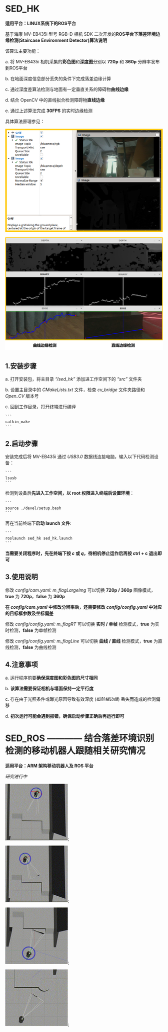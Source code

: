 # SED_HK

**适用平台：LINUX系统下的ROS平台**

基于海康 MV-EB435i 型号 RGB-D 相机 SDK 二次开发的**ROS平台下落差环境边缘检测(Staircase Environment Detector)算法说明**

该算法主要功能：

a. 将 MV-EB435i 相机采集的**彩色图**和**深度图**分别以 **720p** 和 **360p** 分辨率发布到ROS平台

b. 在地面深度信息部分丢失的条件下完成落差边缘计算

c. 通过深度差算法检测与地面有一定垂直关系的障碍物**曲线边缘**

d. 结合 OpenCV 中的直线拟合检测障碍物**直线边缘**

e. 通过上述算法完成 **30FPS** 的实时边缘检测

具体算法原理参见：

![rviz](https://github.com/Ahoclairl/sed_hk/blob/master/pic/rviz.png "rviz查看图像")

![Example](https://github.com/Ahoclairl/sed_hk/blob/master/pic/%E5%AE%9E%E6%B5%8B.png "边缘检测实例")

## 1.安装步骤

a. 打开安装包，将主目录 *“/sed_hk”* 添加进工作空间下的 *“src”* 文件夹

b. 设置主目录中的 *CMakeLists.txt* 文件，检查 *cv_bridge* 文件夹路径和 *Open_CV* 版本号

c. 回到工作目录，打开终端进行编译

    ```
    catkin_make
    ```

## 2.启动步骤

安装完成后将 MV-EB435i 通过 *USB3.0* 数据线连接电脑，输入以下代码检测设备：

    ```
    lsusb
    ```

检测到设备后**先进入工作空间，以 root 权限进入终端后设置环境**：

    ```
    source ./devel/setup.bash
    ```

再在当前终端下**启动 launch 文件**:

    ```
    roslaunch sed_hk sed_hk.launch
    ```

**当需要关闭程序时，先在终端下按 *c* 或 *q*，待相机停止运作后再按 ctrl + c 退出即可**

## 3.使用说明

修改 *config/cam.yaml: m_flagLargeImg* 可以切换 **720p / 360p** 图像模式，**true** 为 **720p**，**false** 为 **360p**

**在 *config/cam.yaml* 中修改分辨率后，还需要修改 *config/config.yaml* 中对应的目标框参数及坐标偏差**

修改 *config/config.yaml: m_flagRT* 可以切换 **实时 / 单帧** 检测模式，**true** 为实时检测，**false** 为单帧检测

修改 *config/config.yaml: m_flagLine* 可以切换 **曲线 / 直线** 检测模式，**true** 为直线检测，**false** 为曲线检测

## 4.注意事项

a. 运行程序前要**确保深度图和彩色图的尺寸相同**

b. **该算法需要保证相机与墙面保持一定平行度**

c. 存在由于光照条件或曝光原因导致有效深度 (*如阶梯边缘*) 丢失而造成的检测偏移

d. **初次运行可能会遇到报错，确保启动步骤正确后再运行即可**

# SED_ROS ———— 结合落差环境识别检测的移动机器人跟随相关研究情况

**适用平台：ARM 架构移动机器人及 ROS 平台**

*研究进行中*

![cover1](https://github.com/Ahoclairl/sed_hk/blob/master/pic/cover1.gif "下层识别检测1");

![cover2](https://github.com/Ahoclairl/sed_hk/blob/master/pic/cover2.gif "下层识别检测2");

![cover3](https://github.com/Ahoclairl/sed_hk/blob/master/pic/cover3.gif "上层识别检测3");

![cover4](https://github.com/Ahoclairl/sed_hk/blob/master/pic/cover4.gif "曲线边缘识别检测");